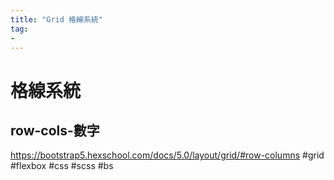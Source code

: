 ```yaml
---
title: "Grid 格線系統"
tag: 
- 
---
```

# 格線系統
## row-cols-數字
https://bootstrap5.hexschool.com/docs/5.0/layout/grid/#row-columns
#grid #flexbox #css #scss #bs 